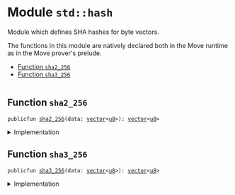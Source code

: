 
<a name="std_hash"></a>

# Module `std::hash`

Module which defines SHA hashes for byte vectors.

The functions in this module are natively declared both in the Move runtime
as in the Move prover's prelude.


-  [Function `sha2_256`](#std_hash_sha2_256)
-  [Function `sha3_256`](#std_hash_sha3_256)


<pre><code></code></pre>



<a name="std_hash_sha2_256"></a>

## Function `sha2_256`



<pre><code>publicfun <a href="std/hash.md#std_hash_sha2_256">sha2_256</a>(data: <a href="std/vector.md#std_vector">vector</a>&lt;<a href="std/u8.md#std_u8">u8</a>&gt;): <a href="std/vector.md#std_vector">vector</a>&lt;<a href="std/u8.md#std_u8">u8</a>&gt;
</code></pre>



<details>
<summary>Implementation</summary>


<pre><code><b>native</b> <b>public</b> <b>fun</b> <a href="std/hash.md#std_hash_sha2_256">sha2_256</a>(data: <a href="std/vector.md#std_vector">vector</a>&lt;<a href="std/u8.md#std_u8">u8</a>&gt;): <a href="std/vector.md#std_vector">vector</a>&lt;<a href="std/u8.md#std_u8">u8</a>&gt;;
</code></pre>



</details>

<a name="std_hash_sha3_256"></a>

## Function `sha3_256`



<pre><code>publicfun <a href="std/hash.md#std_hash_sha3_256">sha3_256</a>(data: <a href="std/vector.md#std_vector">vector</a>&lt;<a href="std/u8.md#std_u8">u8</a>&gt;): <a href="std/vector.md#std_vector">vector</a>&lt;<a href="std/u8.md#std_u8">u8</a>&gt;
</code></pre>



<details>
<summary>Implementation</summary>


<pre><code><b>native</b> <b>public</b> <b>fun</b> <a href="std/hash.md#std_hash_sha3_256">sha3_256</a>(data: <a href="std/vector.md#std_vector">vector</a>&lt;<a href="std/u8.md#std_u8">u8</a>&gt;): <a href="std/vector.md#std_vector">vector</a>&lt;<a href="std/u8.md#std_u8">u8</a>&gt;;
</code></pre>



</details>


[//]: # ("File containing references which can be used from documentation")

